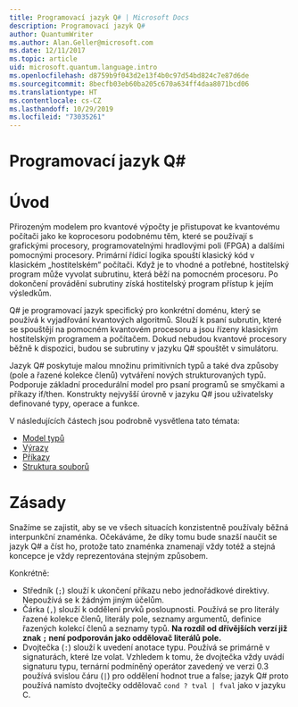 ```yaml
---
title: Programovací jazyk Q# | Microsoft Docs
description: Programovací jazyk Q#
author: QuantumWriter
ms.author: Alan.Geller@microsoft.com
ms.date: 12/11/2017
ms.topic: article
uid: microsoft.quantum.language.intro
ms.openlocfilehash: d8759b9f043d2e13f4b0c97d54bd824c7e87d6de
ms.sourcegitcommit: 8becfb03eb60ba205c670a634ff4daa8071bcd06
ms.translationtype: HT
ms.contentlocale: cs-CZ
ms.lasthandoff: 10/29/2019
ms.locfileid: "73035261"
---
```

# <a name="the-q-programming-language"></a>Programovací jazyk Q#

# <a name="introduction"></a>Úvod

Přirozeným modelem pro kvantové výpočty je přistupovat ke kvantovému počítači jako ke koprocesoru podobnému těm, které se používají s grafickými procesory, programovatelnými hradlovými poli (FPGA) a dalšími pomocnými procesory.
Primární řídicí logika spouští klasický kód v klasickém „hostitelském“ počítači.
Když je to vhodné a potřebné, hostitelský program může vyvolat subrutinu, která běží na pomocném procesoru.
Po dokončení provádění subrutiny získá hostitelský program přístup k jejím výsledkům.

Q# je programovací jazyk specifický pro konkrétní doménu, který se používá k vyjadřování kvantových algoritmů.
Slouží k psaní subrutin, které se spouštějí na pomocném kvantovém procesoru a jsou řízeny klasickým hostitelským programem a počítačem.
Dokud nebudou kvantové procesory běžně k dispozici, budou se subrutiny v jazyku Q# spouštět v simulátoru.

Jazyk Q# poskytuje malou množinu primitivních typů a také dva způsoby (pole a řazené kolekce členů) vytváření nových strukturovaných typů.
Podporuje základní procedurální model pro psaní programů se smyčkami a příkazy if/then.
Konstrukty nejvyšší úrovně v jazyku Q# jsou uživatelsky definované typy, operace a funkce.

V následujících částech jsou podrobně vysvětlena tato témata:
- [Model typů](xref:microsoft.quantum.language.type-model)
- [Výrazy](xref:microsoft.quantum.language.expressions)
- [Příkazy](xref:microsoft.quantum.language.statements)
- [Struktura souborů](xref:microsoft.quantum.language.file-structure)

# <a name="conventions"></a>Zásady

Snažíme se zajistit, aby se ve všech situacích konzistentně používaly běžná interpunkční znaménka.
Očekáváme, že díky tomu bude snazší naučit se jazyk Q# a číst ho, protože tato znaménka znamenají vždy totéž a stejná koncepce je vždy reprezentována stejným způsobem.

Konkrétně:

- Středník (`;`) slouží k ukončení příkazu nebo jednořádkové direktivy.
  Nepoužívá se k žádným jiným účelům.
- Čárka (`,`) slouží k oddělení prvků posloupnosti. Používá se pro literály řazené kolekce členů, literály pole, seznamy argumentů, definice řazených kolekcí členů a seznamy typů. **Na rozdíl od dřívějších verzí již znak `;` není podporován jako oddělovač literálů pole.**
- Dvojtečka (`:`) slouží k uvedení anotace typu. Používá se primárně v signaturách, které lze volat.
  Vzhledem k tomu, že dvojtečka vždy uvádí signaturu typu, ternární podmíněný operátor zavedený ve verzi 0.3 používá svislou čáru (`|`) pro oddělení hodnot true a false; jazyk Q# proto používá namísto dvojtečky oddělovač `cond ? tval | fval` jako v jazyku C.
  
